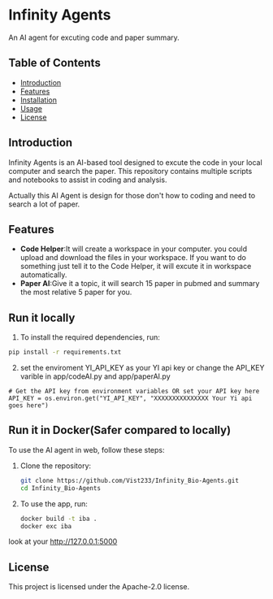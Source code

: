 # Infinity Agents

An AI agent for excuting code and paper summary.

## Table of Contents

- [Introduction](#introduction)
- [Features](#features)
- [Installation](#installation)
- [Usage](#usage)
- [License](#license)

## Introduction

Infinity Agents is an AI-based tool designed to excute the code in your local computer and search the paper. This repository contains multiple scripts and notebooks to assist in coding and analysis.

Actually this AI Agent is design for those don't how to coding and need to search a lot of paper.

## Features

- **Code Helper**:It will create a workspace in your computer. you could upload and download the files in your workspace. If you want to do something just tell it to the Code Helper, it will excute it in workspace automatically.
- **Paper AI**:Give it a topic, it will search 15 paper in pubmed and summary the most relative 5 paper for you.


## Run it locally

1. To install the required dependencies, run:

```bash
pip install -r requirements.txt
```

2. set the enviroment YI_API_KEY as your YI api key or change the API_KEY varible in app/codeAI.py and app/paperAI.py

```
# Get the API key from environment variables OR set your API key here
API_KEY = os.environ.get("YI_API_KEY", "XXXXXXXXXXXXXXX Your Yi api goes here")
```

## Run it in Docker(Safer compared to locally)

To use the AI agent in web, follow these steps:

1. Clone the repository:
    ```bash
    git clone https://github.com/Vist233/Infinity_Bio-Agents.git
    cd Infinity_Bio-Agents
    ```

2. To use the app, run:
    ```bash
    docker build -t iba .
    docker exc iba
    ```

look at your http://127.0.0.1:5000

## License

This project is licensed under the Apache-2.0 license.

